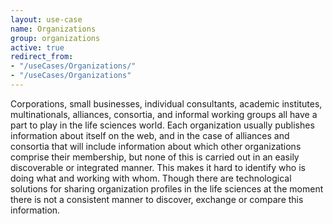 ```yaml
---
layout: use-case
name: Organizations
group: organizations
active: true
redirect_from: 
- "/useCases/Organizations/"
- "/useCases/Organizations"
---
```


Corporations, small businesses, individual consultants, academic institutes, multinationals, alliances, consortia, and informal working groups all have a part to play in the life sciences world. Each organization usually publishes information about itself on the web, and in the case of alliances and consortia that will include information about which other organizations comprise their membership, but none of this is carried out in an easily discoverable or integrated manner. This makes it hard to identify who is doing what and working with whom. Though there are technological solutions for sharing organization profiles in the life sciences at the moment there is not a consistent manner to discover, exchange or compare this information.
